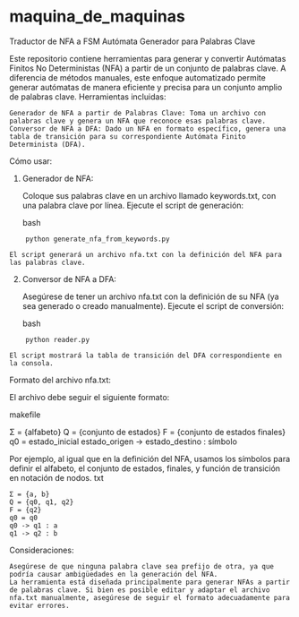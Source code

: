 # maquina_de_maquinas
Traductor de NFA a FSM
Autómata Generador para Palabras Clave

Este repositorio contiene herramientas para generar y convertir Autómatas Finitos No Deterministas (NFA) a partir de un conjunto de palabras clave. A diferencia de métodos manuales, este enfoque automatizado permite generar autómatas de manera eficiente y precisa para un conjunto amplio de palabras clave.
Herramientas incluidas:

    Generador de NFA a partir de Palabras Clave: Toma un archivo con palabras clave y genera un NFA que reconoce esas palabras clave.
    Conversor de NFA a DFA: Dado un NFA en formato específico, genera una tabla de transición para su correspondiente Autómata Finito Determinista (DFA).

Cómo usar:
1. Generador de NFA:

    Coloque sus palabras clave en un archivo llamado keywords.txt, con una palabra clave por línea.
    Ejecute el script de generación:

    bash
```
    python generate_nfa_from_keywords.py
```
    El script generará un archivo nfa.txt con la definición del NFA para las palabras clave.

2. Conversor de NFA a DFA:

    Asegúrese de tener un archivo nfa.txt con la definición de su NFA (ya sea generado o creado manualmente).
    Ejecute el script de conversión:

    bash
```
    python reader.py
```
    El script mostrará la tabla de transición del DFA correspondiente en la consola.

Formato del archivo nfa.txt:

El archivo debe seguir el siguiente formato:

makefile

Σ = {alfabeto}
Q = {conjunto de estados}
F = {conjunto de estados finales}
q0 = estado_inicial
estado_origen -> estado_destino : símbolo

Por ejemplo, al igual que en la definición del NFA, usamos los símbolos para definir el alfabeto, el conjunto de estados, finales, y función de transición en notación de nodos.
txt
```
Σ = {a, b}
Q = {q0, q1, q2}
F = {q2}
q0 = q0
q0 -> q1 : a
q1 -> q2 : b
```
Consideraciones:

    Asegúrese de que ninguna palabra clave sea prefijo de otra, ya que podría causar ambigüedades en la generación del NFA.
    La herramienta está diseñada principalmente para generar NFAs a partir de palabras clave. Si bien es posible editar y adaptar el archivo nfa.txt manualmente, asegúrese de seguir el formato adecuadamente para evitar errores.
